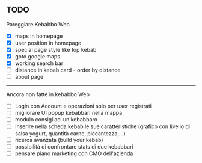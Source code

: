 ## TODO

Pareggiare Kebabbo Web

- [x] maps in homepage
- [x] user position in homepage
- [x] special page style like top kebab
- [x] goto google maps
- [x] working search bar
- [ ] distance in kebab card - order by distance
- [ ] about page

---

Ancora non fatte in kebabbo Web

- [ ] Login con Account e operazioni solo per user registrati
- [ ] migliorare UI popup kebabbari nella mappa
- [ ] modulo consigliaci un kebabbaro
- [ ] inserire nella scheda kebab le sue caratteristiche (grafico con livello di salsa yogurt, quantità carne, piccantezza,...)
- [ ] ricerca avanzata (build your kebab)
- [ ] possibilità di confrontare stats di due kebabbari
- [ ] pensare piano marketing con CMO dell'azienda
